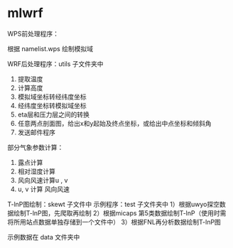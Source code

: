 
# mlwrf

WPS前处理程序：

根据 namelist.wps 绘制模拟域

WRF后处理程序：utils 子文件夹中

1) 提取温度
2) 计算高度
3) 模拟域坐标转经纬度坐标
4) 经纬度坐标转模拟域坐标
5) eta层和压力层之间的转换
6) 任意两点剖面图，给出x和y起始及终点坐标，或给出中点坐标和倾斜角
7) 发送邮件程序


部分气象参数计算：
1) 露点计算
2) 相对湿度计算
3) 风向风速计算u , v
4) u, v 计算 风向风速

T-lnP图绘制：skewt 子文件中
示例程序：test 子文件夹中
1）根据uwyo探空数据绘制T-lnP图，先爬取再绘制
2）根据micaps 第5类数据绘制T-lnP（使用时需将所用站点数据单独存储到一个文件中）
3）根据FNL再分析数据绘制T-lnP图

示例数据在 data 文件夹中
